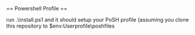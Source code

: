 == Powershell Profile ==

run .\install.ps1 and it should setup your PoSH profile (assuming you clone this repository to $env:Userprofile\poshfiles
